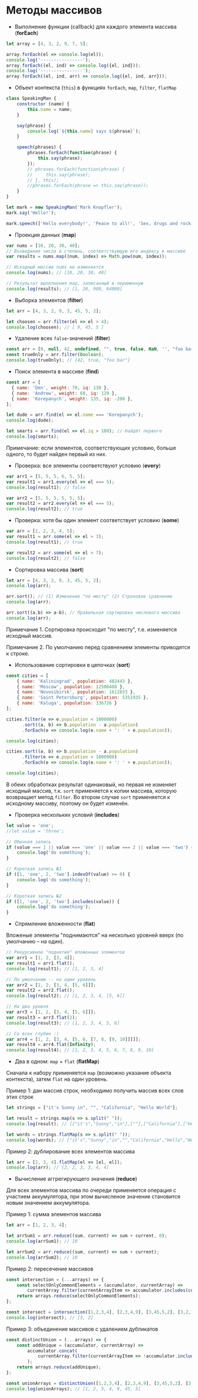 # Методы массивов

+ Выполнение функции (callback) для каждого элемента массива (**forEach**)
```javascript
let array = [4, 3, 2, 9, 7, 5];

array.forEach(el => console.log(el));
console.log('----------------');
array.forEach((el, ind) => console.log({el, ind}));
console.log('----------------');
array.forEach((el, ind, arr) => console.log({el, ind, arr}));
```

+ Объект контекста (`this`) в функциях `forEach`, `map`, `filter`, `flatMap`
```javascript
class SpeakingMan {
    constructor (name) {
        this.name = name;
    }

    say(phrase) {
        console.log(`${this.name} says ${phrase}`);
    }

    speech(phrases) {
        phrases.forEach(function(phrase) {
            this.say(phrase);
        });
        // phrases.forEach(function(phrase) {
        //     this.say(phrase);
        // }, this);
        //phrases.forEach(phrase => this.say(phrase));        
    }
}

let mark = new SpeakingMan('Mark Knopfler');
mark.say('Hello!');

mark.speech(['Hello everybody!', 'Peace to all!', 'Sex, drugs and rock-n-roll!']);
```

+ Проекция данных (**map**)
```javascript
var nums = [10, 20, 30, 40];
// Возведение числа в степень, соответствующую его индексу в массиве
var results = nums.map((num, index) => Math.pow(num, index));

// Исходный массив nums не изменяется
console.log(nums); // [10, 20, 30, 40]

// Результат выполнения map, записанный в переменную
console.log(results); // [1, 20, 900, 64000]
```

+ Выборка элементов (**filter**)
```javascript
let arr = [4, 3, 2, 9, 3, 45, 5, 2];

let choosen = arr.filter(el => el > 4);
console.log(choosen); // [ 9, 45, 5 ]
```

+ Удаление всех `false`-значений (**filter**)
```javascript
const arr = [0, null, 42, undefined, "", true, false, NaN, '', "foo bar"];
const trueOnly = arr.filter(Boolean);
console.log(trueOnly); // [42, true, "foo bar"]
```

+ Поиск элемента в массиве (**find**)
```javascript
const arr = [
  { name: 'Den', weight: 70, iq: 130 },
  { name: 'Andrew', weight: 60, iq: 120 },
  { name: 'Korepanych', weight: 135, iq: -200 },
];

let dude = arr.find(el => el.name === 'Korepanych');
console.log(dude);

let smarts = arr.find(el => el.iq > 100); // Найдёт первого
console.log(smarts);
```

Примечание: если элементов, соответствующих условию, больше одного, то будет найден первый из них.

+ Проверка: все элементы соответствуют условию (**every**)
```javascript
var arr1 = [5, 5, 5, 6, 5, 5];
var result1 = arr1.every(el => el === 5);
console.log(result1); // false

var arr2 = [5, 5, 5, 5, 5, 5];
var result2 = arr2.every(el => el === 5);
console.log(result2); // true
```

+ Проверка: хотя бы один элемент соответствует условию (**some**)
```javascript
var arr = [1, 2, 3, 4, 5];
var result1 = arr.some(el => el > 3);
console.log(result1); // true

var result2 = arr.some(el => el > 7);
console.log(result2); // false
```

+ Сортировка массива (**sort**)
```javascript
let arr = [4, 3, 2, 9, 3, 45, 5, 2];
console.log(arr);

arr.sort(); // (1) Изменение "по месту" (2) Строковое сравнение
console.log(arr);

arr.sort((a,b) => a-b); // Правильная сортировка числового массива
console.log(arr);
```
Примечание 1. Сортировка происходит "по месту", т.е. изменяется исходный массив.

Примечание 2. По умолчанию перед сравнением элементы приводятся к строке.

+ Использование сортировки в цепочках (**sort**)
```javascript
const cities = [
    { name: 'Kaliningrad', population: 482443 },
    { name: 'Moscow', population: 12506468 },
    { name: 'Novosibirsk', population: 1612833 },
    { name: 'Saint Petersburg', population: 5351935 },
    { name: 'Kaluga', population: 336726 }
];

cities.filter(e => e.population < 1000000)
      .sort((a, b) => b.population - a.population)
      .forEach(e => console.log(e.name + ': ' + e.population));

console.log(cities);

cities.sort((a, b) => b.population - a.population)
      .filter(e => e.population < 1000000)      
      .forEach(e => console.log(e.name + ': ' + e.population));

console.log(cities);
```
В обеих обработках результат одинаковый, но первая не изменяет исходный массив, т.к. `sort` применяется к копии массива, которую возвращает метод `filter`. Во втором случае `sort` применяется к исходному массиву, поэтому он будет изменён.

+ Проверка нескольких условий (**includes**)
```javascript
let value = 'one';
//let value = 'three';

// Обычная запись
if (value === 1 || value === 'one' || value === 2 || value === 'two') {
    console.log('do something');
}

// Короткая запись №1
if ([1, 'one', 2, 'two'].indexOf(value) >= 0) {
    console.log('do something');
}

// Короткая запись №2
if ([1, 'one', 2, 'two'].includes(value)) { 
    console.log('do something');
}
```

+ Спрямление вложенности (**flat**)

Вложеные элементы "поднимаются" на несколько уровней вверх (по умолчанию – на один).

```javascript
// Рекурсивное "поднятие" вложенных элементов
var arr1 = [1, 2, [3, 4]];
var result1 = arr1.flat();
console.log(result1); // [1, 2, 3, 4]

// По умолчанию -- на один уровень
var arr2 = [1, 2, [3, 4, [5, 6]]];
var result2 = arr2.flat();
console.log(result2); // [1, 2, 3, 4, [5, 6]]

// На два уровня
var arr3 = [1, 2, [3, 4, [5, 6]]];
var result3 = arr3.flat(2);
console.log(result3); // [1, 2, 3, 4, 5, 6]

// Со всех глубин :)
var arr4 = [1, 2, [3, 4, [5, 6, [7, 8, [9, 10]]]]];
var result4 = arr4.flat(Infinity);
console.log(result4); // [1, 2, 3, 4, 5, 6, 7, 8, 9, 10]
```

+ Два в одном: `map` + `flat` (**flatMap**)

Сначала к набору применяется `map` (возможно указание объекта контекста), затем `flat` на один уровень.

Пример 1: дан массив строк, необходимо получить массив всех слов этих строк
```javascript
let strings = ["it's Sunny in", "", "California", "Hello World"];

let result = strings.map(s => s.split(" "));
console.log(result); // [["it's","Sunny","in"],[""],["California"],["Hello","World"]]

let words = strings.flatMap(s => s.split(" "));
console.log(words); // ["it's","Sunny","in","","California","Hello","World"]
```

Пример 2: дублирование всех элементов массива
```javascript
let arr = [2, 3, 4].flatMap(el => [el, el]); 
console.log(arr); // [2, 2, 3, 3, 4, 4]
```

+ Вычисление аггрегирующего значения (**reduce**)

Для всех элементов массива по очереди применяется операция с участием аккумулятора, при этом вычисленое значение становится новым значением аккумулятора.

Пример 1: сумма элементов массива
```javascript
let arr = [1, 2, 3, 4];

let arrSum1 = arr.reduce((sum, current) => sum + current, 0);
console.log(arrSum1); // 10

let arrSum2 = arr.reduce((sum, current) => sum + current);
console.log(arrSum2); // 10
```

Пример 2: пересечение массивов
```javascript
const intersection = (...arrays) => {
    const selectOnlyCommonElements = (accumulator, currentArray) =>
        currentArray.filter(currentArrayItem => accumulator.includes(currentArrayItem));
    return arrays.reduce(selectOnlyCommonElements);
};

const intersect = intersection([1,2,3,4], [2,3,4,9], [3,45,5,2], [3,2,1]);
console.log(intersect); // [3, 2]
```

Пример 3: объединение массивов с удалением дубликатов
```javascript
const distinctUnion = (...arrays) => {
    const addUnique = (accumulator, currentArray) =>
        accumulator.concat(
            currentArray.filter(currentArrayItem => !accumulator.includes(currentArrayItem))
        );
    return arrays.reduce(addUnique);
};

const unionArrays = distinctUnion([1,2,3,4], [2,3,4,9], [3,45,5,2], [3,2,1]);
console.log(unionArrays); // [1, 2, 3, 4, 9, 45, 5]
```
